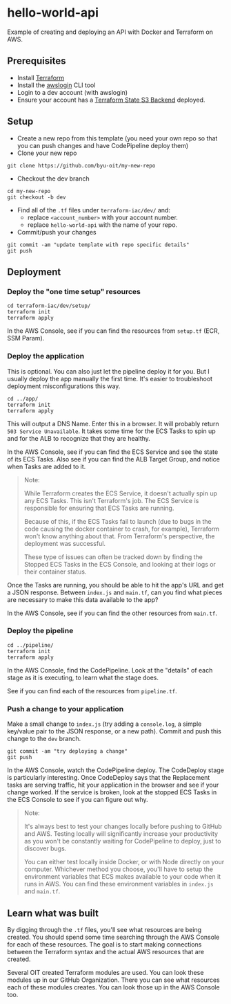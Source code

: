 # hello-world-api
Example of creating and deploying an API with Docker and Terraform on AWS.

## Prerequisites

* Install [Terraform](https://www.terraform.io/downloads.html)
* Install the [awslogin](https://pypi.org/project/byu-awslogin/) CLI tool
* Login to a dev account (with awslogin)
* Ensure your account has a [Terraform State S3 Backend](https://github.com/byu-oit/terraform-aws-backend-s3) deployed.

## Setup
* Create a new repo from this template (you need your own repo so that you can push changes and have CodePipeline deploy them)
* Clone your new repo
```
git clone https://github.com/byu-oit/my-new-repo
```
* Checkout the dev branch
```
cd my-new-repo
git checkout -b dev
```
* Find all of the `.tf` files under `terraform-iac/dev/` and:
  * replace `<account_number>` with your account number.
  * replace `hello-world-api` with the name of your repo.
* Commit/push your changes
```
git commit -am "update template with repo specific details" 
git push
```

## Deployment

### Deploy the "one time setup" resources

```
cd terraform-iac/dev/setup/
terraform init
terraform apply
```

In the AWS Console, see if you can find the resources from `setup.tf` (ECR, SSM Param).

### Deploy the application

This is optional. You can also just let the pipeline deploy it for you. But I usually deploy the app manually the first time. It's easier to troubleshoot deployment misconfigurations this way.

```
cd ../app/
terraform init
terraform apply
```

This will output a DNS Name. Enter this in a browser. It will probably return `503 Service Unavailable`. It takes some time for the ECS Tasks to spin up and for the ALB to recognize that they are healthy.

In the AWS Console, see if you can find the ECS Service and see the state of its ECS Tasks. Also see if you can find the ALB Target Group, and notice when Tasks are added to it.

> Note:
> 
> While Terraform creates the ECS Service, it doesn't actually spin up any ECS Tasks. This isn't Terraform's job. The ECS Service is responsible for ensuring that ECS Tasks are running.
> 
> Because of this, if the ECS Tasks fail to launch (due to bugs in the code causing the docker container to crash, for example), Terraform won't know anything about that. From Terraform's perspective, the deployment was successful.
> 
> These type of issues can often be tracked down by finding the Stopped ECS Tasks in the ECS Console, and looking at their logs or their container status.

Once the Tasks are running, you should be able to hit the app's URL and get a JSON response. Between `index.js` and `main.tf`, can you find what pieces are necessary to make this data available to the app?

In the AWS Console, see if you can find the other resources from `main.tf`.

### Deploy the pipeline

```
cd ../pipeline/
terraform init
terraform apply
```

In the AWS Console, find the CodePipeline. Look at the "details" of each stage as it is executing, to learn what the stage does.

See if you can find each of the resources from `pipeline.tf`.

### Push a change to your application

Make a small change to `index.js` (try adding a `console.log`, a simple key/value pair to the JSON response, or a new path). Commit and push this change to the `dev` branch.

```
git commit -am "try deploying a change"
git push
```

In the AWS Console, watch the CodePipeline deploy. The CodeDeploy stage is particularly interesting. Once CodeDeploy says that the Replacement tasks are serving traffic, hit your application in the browser and see if your change worked. If the service is broken, look at the stopped ECS Tasks in the ECS Console to see if you can figure out why.

> Note: 
>
> It's always best to test your changes locally before pushing to GitHub and AWS. Testing locally will significantly increase your productivity as you won't be constantly waiting for CodePipeline to deploy, just to discover bugs.
>
> You can either test locally inside Docker, or with Node directly on your computer. Whichever method you choose, you'll have to setup the environment variables that ECS makes available to your code when it runs in AWS. You can find these environment variables in `index.js` and `main.tf`.

## Learn what was built

By digging through the `.tf` files, you'll see what resources are being created. You should spend some time searching through the AWS Console for each of these resources. The goal is to start making connections between the Terraform syntax and the actual AWS resources that are created.

Several OIT created Terraform modules are used. You can look these modules up in our GitHub Organization. There you can see what resources each of these modules creates. You can look those up in the AWS Console too.
